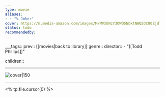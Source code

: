 ```yaml
---
type: movie
aliases:
- - "% Joker"
cover: https://m.media-amazon.com/images/M/MV5BNzY3OWQ5NDktNWQ2OC00ZjdlLThkMmItMDhhNDk3NTFiZGU4XkEyXkFqcGc@._V1_SX300.jpg
status: todo
recommendedby:
---
```

___tags:: prev:: [[movies|back to library]]
genre::
director::   - "[[Todd Phillips]]"

children::
___
![cover|150](https://m.media-amazon.com/images/M/MV5BNzY3OWQ5NDktNWQ2OC00ZjdlLThkMmItMDhhNDk3NTFiZGU4XkEyXkFqcGc@._V1_SX300.jpg)
___
<% tp.file.cursor(0) %>
